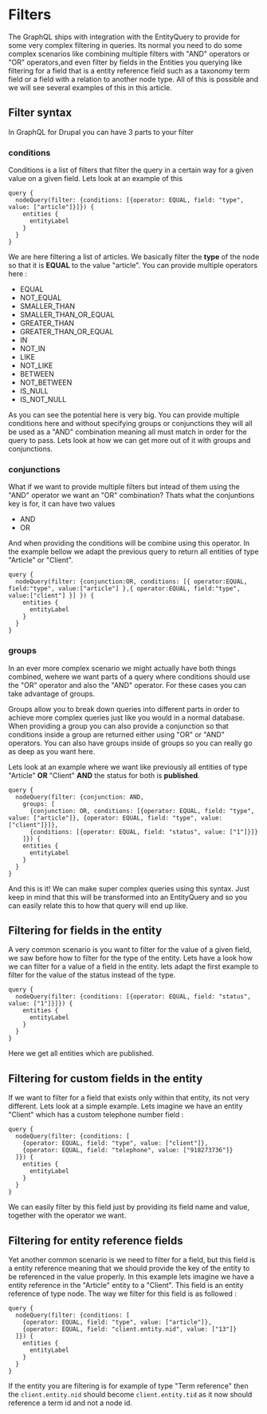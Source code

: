 # Filters

The GraphQL ships with integration with the EntityQuery to provide for some very complex filtering in queries. Its normal you need to do some complex scenarios like combining multiple filters with "AND" operators or "OR" operators,and even filter by fields in the Entities you querying like filtering for a field that is a entity reference field such as a taxonomy term field or a field with a relation to another node type. All of this is possible and we will see several examples of this in this article.

## Filter syntax

In GraphQL for Drupal you can have 3 parts to your filter

### conditions

Conditions is a list of filters that filter the query in a certain way for a given value on a given field. Lets look at an example of this

```
query {
  nodeQuery(filter: {conditions: [{operator: EQUAL, field: "type", value: ["article"]}]}) {
    entities {
      entityLabel
    }
  }
}
```

We are here filtering a list of articles. We basically filter the **type** of the node so that it is **EQUAL** to the value "article". You can provide multiple operators here : 

- EQUAL
- NOT_EQUAL
- SMALLER_THAN
- SMALLER_THAN_OR_EQUAL
- GREATER_THAN
- GREATER_THAN_OR_EQUAL
- IN
- NOT_IN
- LIKE
- NOT_LIKE
- BETWEEN
- NOT_BETWEEN
- IS_NULL
- IS_NOT_NULL

As you can see the potential here is very big. You can provide multiple conditions here and without specifying groups or conjunctions they will all be used as a "AND" combination meaning all must match in order for the query to pass. Lets look at how we can get more out of it with groups and conjunctions.

### conjunctions

What if we want to provide multiple filters but intead of them using the "AND" operator we want an "OR" combination? Thats what the conjuntions key is for, it can have two values

- AND
- OR

And when providing the conditions will be combine using this operator. In the example bellow we adapt the previous query to return all entities of type "Article" or "Client".

```
query {
  nodeQuery(filter: {conjunction:OR, conditions: [{ operator:EQUAL, field:"type", value:["article"] },{ operator:EQUAL, field:"type", value:["client"] }] }) {
    entities {
      entityLabel
    }
  }
}
```

### groups

In an ever more complex scenario we might actually have both things combined, wehere we want parts of a query where conditions should use the "OR" operator and also the "AND" operator. For these cases you can take advantage of groups.

Groups allow you to break down queries into different parts in order to achieve more complex queries just like you would in a normal database. When providing a group you can also provide a conjunction so that conditions inside a group are returned either using "OR" or "AND" operators. You can also have groups inside of groups so you can really go as deep as you want here. 

Lets look at an example where we want like previously all entities of type "Article" **OR** "Client" **AND** the status for both is **published**.

```
query {
  nodeQuery(filter: {conjunction: AND, 
    groups: [
      {conjunction: OR, conditions: [{operator: EQUAL, field: "type", value: ["article"]}, {operator: EQUAL, field: "type", value: ["client"]}]},
      {conditions: [{operator: EQUAL, field: "status", value: ["1"]}]}
    ]}) {
    entities {
      entityLabel
    }
  }
}
```

And this is it! We can make super complex queries using this syntax. Just keep in mind that this will be transformed into an EntityQuery and so you can easily relate this to how that query will end up like.

## Filtering for fields in the entity

A very common scenario is you want to filter for the value of a given field, we saw before how to filter for the type of the entity. Lets have a look how we can filter for a value of a field in the entity. lets adapt the first example to filter for the value of the status instead of the type.

```
query {
  nodeQuery(filter: {conditions: [{operator: EQUAL, field: "status", value: ["1"]}]}) {
    entities {
      entityLabel
    }
  }
}
```

Here we get all entities which are published.

## Filtering for custom fields in the entity

If we want to filter for a field that exists only within that entity, its not very different. Lets look at a simple example. Lets imagine we have an entity "Client" which has a custom telephone number field : 

```
query {
  nodeQuery(filter: {conditions: [
    {operator: EQUAL, field: "type", value: ["client"]},
    {operator: EQUAL, field: "telephone", value: ["918273736"]}
  ]}) {
    entities {
      entityLabel
    }
  }
}
```

We can easily filter by this field just by providing its field name and value, together with the operator we want.

## Filtering for entity reference fields

Yet another common scenario is we need to filter for a field, but this field is a entity reference meaning that we should provide the key of the entity to be referenced in the value properly. In this example lets imagine we have a entity reference in the "Article" entity to a "Client". This field is an entity reference of type node. The way we filter for this field is as followed :

```
query {
  nodeQuery(filter: {conditions: [
    {operator: EQUAL, field: "type", value: ["article"]},
    {operator: EQUAL, field: "client.entity.nid", value: ["13"]}
  ]}) {
    entities {
      entityLabel
    }
  }
}
```

If the entity you are filtering is for example of type "Term reference" then the ``` client.entity.nid ``` should become ``` client.entity.tid ``` as it now should reference a term id and not a node id.
